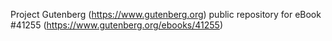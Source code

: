Project Gutenberg (https://www.gutenberg.org) public repository for eBook #41255 (https://www.gutenberg.org/ebooks/41255)
